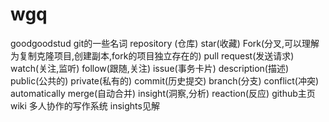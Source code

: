 # wgq
goodgoodstud
git的一些名词
repository (仓库)
star(收藏)
Fork(分叉,可以理解为复制克隆项目,创建副本,fork的项目独立存在的)
pull request(发送请求)
watch(关注,监听)
follow(跟随,关注)
issue(事务卡片)
description(描述)
public(公共的)
private(私有的)
commit(历史提交)
branch(分支)
conflict(冲突)
automatically merge(自动合并)
insight(洞察,分析)
reaction(反应)
github主页
wiki 多人协作的写作系统
insights见解

